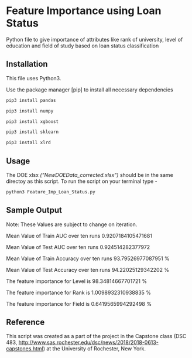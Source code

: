 # Feature Importance using Loan Status

Python file to give importance of attributes like rank of university, level of education and field of study based on loan status classification

## Installation
This file uses Python3.

Use the package manager [pip] to install all necessary dependencies 

```bash
pip3 install pandas
```
```bash
pip3 install numpy
```
```bash
pip3 install xgboost
```
```bash
pip3 install sklearn
```
```bash
pip3 install xlrd
```

## Usage

The DOE xlsx *("NewDOEData_corrected.xlsx")* should be in the same directoy as this script.
To run the script on your terminal type -

```bash
python3 Feature_Imp_Loan_Status.py 
```

## Sample Output

Note: These Values are subject to change on iteration. 

Mean Value of Train AUC over ten runs 0.9207184105471681 

Mean Value of Test AUC over ten runs 0.924514282377972 

Mean Value of Train Accuracy over ten runs 93.79526977087951 % 

Mean Value of Test Accuracy over ten runs 94.22025129342202 % 

The feature importance for Level is 98.34814667701721 % 

The feature importance for Rank is 1.0098932310938835 % 

The feature importance for Field is 0.6419565994292498 % 

## Reference
This script was  created as a part of the project in the Capstone class (DSC 483, http://www.sas.rochester.edu/dsc/news/2018/2018-0613-capstones.html) at the University of Rochester, New York.
